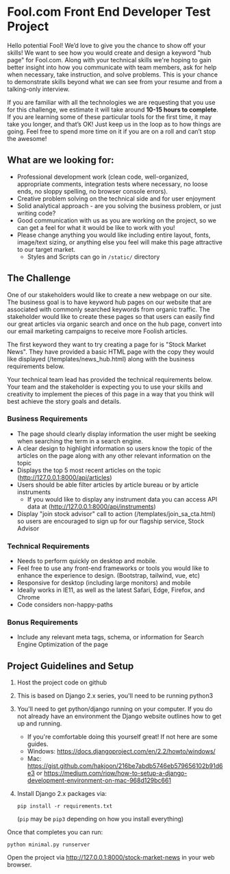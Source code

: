 # Fool.com Front End Developer Test Project

Hello potential Fool! We’d love to give you the chance to show off your skills! We want to see how you would create and design a keyword "hub page" for Fool.com.
Along with your technical skills we're hoping to gain better insight into how you communicate with team members, ask for help when necessary, take instruction, and solve problems.
This is your chance to demonstrate skills beyond what we can see from your resume and from a talking-only interview.

If you are familiar with all the technologies we are requesting that you use for this challenge, we estimate it will take around **10-15 hours to complete**.
If you are learning some of these particular tools for the first time, it may take you longer, and that’s OK!
Just keep us in the loop as to how things are going. Feel free to spend more time on it if you are on a roll and can’t stop the awesome!

## What are we looking for:

- Professional development work (clean code, well-organized, appropriate comments, integration tests where necessary, no loose ends, no sloppy spelling, no browser console errors).
- Creative problem solving on the technical side and for user enjoyment
- Solid analytical approach - are you solving the business problem, or just writing code?
- Good communication with us as you are working on the project, so we can get a feel for what it would be like to work with you!
- Please change anything you would like including entire layout, fonts, image/text sizing, or anything else you feel will make this page attractive to our target market.
  - Styles and Scripts can go in `/static/` directory

## The Challenge

One of our stakeholders would like to create a new webpage on our site. The business goal is to have keyword hub pages on our website that are associated with commonly searched keywords from organic traffic.
The stakeholder would like to create these pages so that users can easily find our great articles via organic search and once on the hub page, convert into our email marketing campaigns to receive more Foolish articles.

The first keyword they want to try creating a page for is "Stock Market News".
They have provided a basic HTML page with the copy they would like displayed (/templates/news_hub.html) along with the business requirements below.

Your technical team lead has provided the technical requirements below.
Your team and the stakeholder is expecting you to use your skills and creativity to implement the pieces of this page in a way that you think will best achieve the story goals and details.

### Business Requirements

- The page should clearly display information the user might be seeking when searching the term in a search engine.
- A clear design to highlight information so users know the topic of the articles on the page along with any other relevant information on the topic
- Displays the top 5 most recent articles on the topic (http://127.0.0.1:8000/api/articles)
- Users should be able filter articles by article bureau or by article instruments
  - If you would like to display any instrument data you can access API data at (http://127.0.0.1:8000/api/instruments)
- Display "join stock advisor" call to action (/templates/join_sa_cta.html) so users are encouraged to sign up for our flagship service, Stock Advisor

### Technical Requirements

- Needs to perform quickly on desktop and mobile.
- Feel free to use any front-end frameworks or tools you would like to enhance the experience to design. (Bootstrap, tailwind, vue, etc)
- Responsive for desktop (including large monitors) and mobile
- Ideally works in IE11, as well as the latest Safari, Edge, Firefox, and Chrome
- Code considers non-happy-paths

### Bonus Requirements

- Include any relevant meta tags, schema, or information for Search Engine Optimization of the page

## Project Guidelines and Setup

1. Host the project code on github
1. This is based on Django 2.x series, you'll need to be running python3
1. You'll need to get python/django running on your computer. If you do not already have an environment the Django website outlines how to get up and running.
   - If you're comfortable doing this yourself great! If not here are some guides.
   - Windows: https://docs.djangoproject.com/en/2.2/howto/windows/
   - Mac: https://gist.github.com/hakjoon/216be7abdb5746eb579656102b91d6e3 or https://medium.com/riow/how-to-setup-a-django-development-environment-on-mac-968d129bc661
1. Install Django 2.x packages via:

   `pip install -r requirements.txt`

   (`pip` may be `pip3` depending on how you install everything)

Once that completes you can run:

```
python minimal.py runserver
```

Open the project via http://127.0.0.1:8000/stock-market-news in your web browser.
